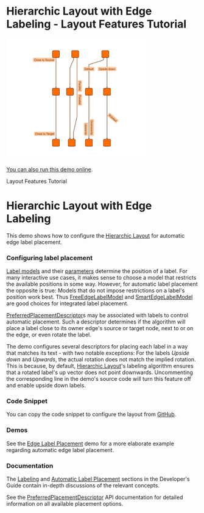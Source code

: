 # Hierarchic Layout with Edge Labeling - Layout Features Tutorial

<img src="../../resources/image/tutorial4hierarchicedgelabeling.png" alt="demo-thumbnail" height="320"/>

[You can also run this demo online](https://live.yworks.com/demos/04-tutorial-layout-features/hierarchic-edge-labeling/index.html).

Layout Features Tutorial

# Hierarchic Layout with Edge Labeling

This demo shows how to configure the [Hierarchic Layout](https://docs.yworks.com/yfileshtml/#/api/HierarchicLayout) for automatic edge label placement.

### Configuring label placement

[Label models](https://docs.yworks.com/yfileshtml/#/api/ILabelModel) and their [parameters](https://docs.yworks.com/yfileshtml/#/api/ILabelModelParameter) determine the position of a label. For many interactive use cases, it makes sense to choose a model that restricts the available positions in some way. However, for automatic label placement the opposite is true: Models that do not impose restrictions on a label's position work best. Thus [FreeEdgeLabelModel](https://docs.yworks.com/yfileshtml/#/api/FreeEdgeLabelModel) and [SmartEdgeLabelModel](https://docs.yworks.com/yfileshtml/#/api/SmartEdgeLabelModel) are good choices for integrated label placement.

[PreferredPlacementDescriptor](https://docs.yworks.com/yfileshtml/#/api/PreferredPlacementDescriptor)s may be associated with labels to control automatic placement. Such a descriptor determines if the algorithm will place a label close to its owner edge's source or target node, next to or on the edge, or even rotate the label.

The demo configures several descriptors for placing each label in a way that matches its text - with two notable exceptions: For the labels _Upside down_ and _Upwards_, the actual rotation does not match the implied rotation. This is because, by default, [Hierarchic Layout](https://docs.yworks.com/yfileshtml/#/api/HierarchicLayout)'s labeling algorithm ensures that a rotated label's up vector does not point downwards. Uncommenting the corresponding line in the demo's source code will turn this feature off and enable upside down labels.

### Code Snippet

You can copy the code snippet to configure the layout from [GitHub](https://github.com/yWorks/yfiles-for-html-demos/blob/master/demos/04-tutorial-layout-features/hierarchic-edge-labeling/HierarchicEdgeLabeling.ts).

### Demos

See the [Edge Label Placement](../../layout/edgelabelplacement/index.html) demo for a more elaborate example regarding automatic edge label placement.

### Documentation

The [Labeling](https://docs.yworks.com/yfileshtml/#/dguide/hierarchical_layout#_labeling) and [Automatic Label Placement](https://docs.yworks.com/yfileshtml/#/dguide/label_placemen) sections in the Developer's Guide contain in-depth discussions of the relevant concepts.

See the [PreferredPlacementDescriptor](https://docs.yworks.com/yfileshtml/#/api/PreferredPlacementDescriptor) API documentation for detailed information on all available placement options.
